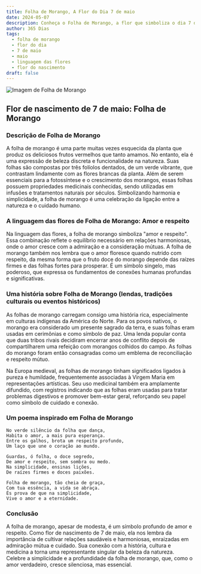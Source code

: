 ```yaml
---
title: Folha de Morango, A Flor do Dia 7 de maio
date: 2024-05-07
description: Conheça o Folha de Morango, a flor que simboliza o dia 7 de maio e seu significado 'Amor e respeito'. Explore a beleza e o simbolismo desta flor encantadora.
author: 365 Dias
tags:
  - folha de morango
  - flor do dia
  - 7 de maio
  - maio
  - linguagem das flores
  - flor do nascimento
draft: false
---
```


![Imagem de Folha de Morango](https://cdn.pixabay.com/photo/2023/05/21/10/03/flower-8008187_1280.jpg#center)


## Flor de nascimento de 7 de maio: Folha de Morango

### Descrição de Folha de Morango

A folha de morango é uma parte muitas vezes esquecida da planta que produz os deliciosos frutos vermelhos que tanto amamos. No entanto, ela é uma expressão de beleza discreta e funcionalidade na natureza. Suas folhas são compostas por três folíolos dentados, de um verde vibrante, que contrastam lindamente com as flores brancas da planta. Além de serem essenciais para a fotossíntese e o crescimento dos morangos, essas folhas possuem propriedades medicinais conhecidas, sendo utilizadas em infusões e tratamentos naturais por séculos. Simbolizando harmonia e simplicidade, a folha de morango é uma celebração da ligação entre a natureza e o cuidado humano.

### A linguagem das flores de Folha de Morango: Amor e respeito

Na linguagem das flores, a folha de morango simboliza "amor e respeito". Essa combinação reflete o equilíbrio necessário em relações harmoniosas, onde o amor cresce com a admiração e a consideração mútuas. A folha de morango também nos lembra que o amor floresce quando nutrido com respeito, da mesma forma que o fruto doce do morango depende das raízes firmes e das folhas fortes para prosperar. É um símbolo singelo, mas poderoso, que expressa os fundamentos de conexões humanas profundas e significativas.

### Uma história sobre Folha de Morango (lendas, tradições culturais ou eventos históricos)

As folhas de morango carregam consigo uma história rica, especialmente em culturas indígenas da América do Norte. Para os povos nativos, o morango era considerado um presente sagrado da terra, e suas folhas eram usadas em cerimônias e como símbolo de paz. Uma lenda popular conta que duas tribos rivais decidiram encerrar anos de conflito depois de compartilharem uma refeição com morangos colhidos do campo. As folhas do morango foram então consagradas como um emblema de reconciliação e respeito mútuo.

Na Europa medieval, as folhas de morango tinham significados ligados à pureza e humildade, frequentemente associadas à Virgem Maria em representações artísticas. Seu uso medicinal também era amplamente difundido, com registros indicando que as folhas eram usadas para tratar problemas digestivos e promover bem-estar geral, reforçando seu papel como símbolo de cuidado e conexão.

### Um poema inspirado em Folha de Morango

```
No verde silêncio da folha que dança,  
Habita o amor, a mais pura esperança.  
Entre os galhos, brota um respeito profundo,  
Um laço que une o coração ao mundo.  

Guardas, ó folha, o doce segredo,  
De amor e respeito, sem sombra ou medo.  
Na simplicidade, ensinas lições,  
De raízes firmes e doces paixões.  

Folha de morango, tão cheia de graça,  
Com tua essência, a vida se abraça.  
És prova de que na simplicidade,  
Vive o amor e a eternidade.
```

### Conclusão

A folha de morango, apesar de modesta, é um símbolo profundo de amor e respeito. Como flor de nascimento de 7 de maio, ela nos lembra da importância de cultivar relações saudáveis e harmoniosas, enraizadas em admiração mútua e cuidado. Sua conexão com a história, cultura e medicina a torna uma representante singular da beleza da natureza. Celebre a simplicidade e a profundidade da folha de morango, que, como o amor verdadeiro, cresce silenciosa, mas essencial.